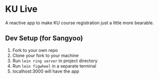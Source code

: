 # KU Live
A reactive app to make KU course registration just a little more bearable.

## Dev Setup (for Sangyoo)
1. Fork to your own repo
2. Clone your fork to your machine
3. Run `lein ring server` in project directory
4. Run `lein figwheel` in a separate terminal
5. localhost:3000 will have the app
